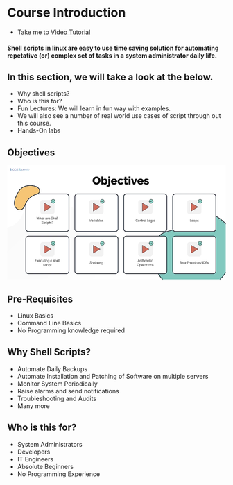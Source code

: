 # Course Introduction
  - Take me to [Video Tutorial](https://kodekloud.com/topic/course-introduction-2/)

#### Shell scripts in linux are easy to use time saving solution for automating repetative (or) complex set of tasks in a system administrator daily life.

## In this section, we will take a look at the below.
- Why shell scripts?
- Who is this for?
- Fun Lectures: We will learn in fun way with examples.
- We will also see a number of real world use cases of script through out this course.
- Hands-On labs

## Objectives

   ![obj](../../images/obj.PNG)
   
## Pre-Requisites
- Linux Basics
- Command Line Basics
- No Programming knowledge required
   
## Why Shell Scripts?
- Automate Daily Backups
- Automate Installation and Patching of Software on multiple servers 
- Monitor System Periodically
- Raise alarms and send notifications
- Troubleshooting and Audits
- Many more

## Who is this for?
- System Administrators
- Developers
- IT Engineers
- Absolute Beginners
- No Programming Experience


